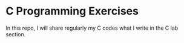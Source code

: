 # C Programming Exercises
In thıs repo, I will share regularly my C codes what I write in the C lab section.
